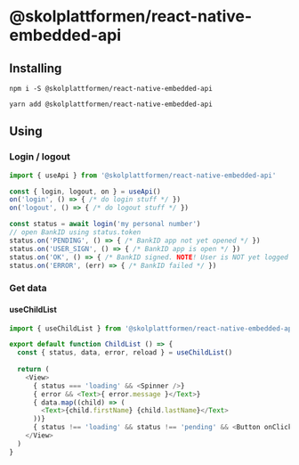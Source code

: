 # @skolplattformen/react-native-embedded-api

## Installing

```npm i -S @skolplattformen/react-native-embedded-api```

```yarn add @skolplattformen/react-native-embedded-api```

## Using

### Login / logout

```javascript
import { useApi } from '@skolplattformen/react-native-embedded-api'

const { login, logout, on } = useApi()
on('login', () => { /* do login stuff */ })
on('logout', () => { /* do logout stuff */ })

const status = await login('my personal number')
// open BankID using status.token
status.on('PENDING', () => { /* BankID app not yet opened */ })
status.on('USER_SIGN', () => { /* BankID app is open */ })
status.on('OK', () => { /* BankID signed. NOTE! User is NOT yet logged in! */ })
status.on('ERROR', (err) => { /* BankID failed */ })
```

### Get data

#### useChildList

```javascript
import { useChildList } from '@skolplattformen/react-native-embedded-api'

export default function ChildList () => {
  const { status, data, error, reload } = useChildList()
  
  return (
    <View>
      { status === 'loading' && <Spinner />}
      { error && <Text>{ error.message }</Text>}
      { data.map((child) => (
        <Text>{child.firstName} {child.lastName}</Text>
      ))}
      { status !== 'loading' && status !== 'pending' && <Button onClick={() => reload()}> }
    </View>
  )
}
```
